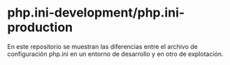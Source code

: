 # php.ini-development/php.ini-production
En este repositorio se muestran las diferencias entre el archivo de configuración php.ini en un entorno de desarrollo y en otro de explotación.
